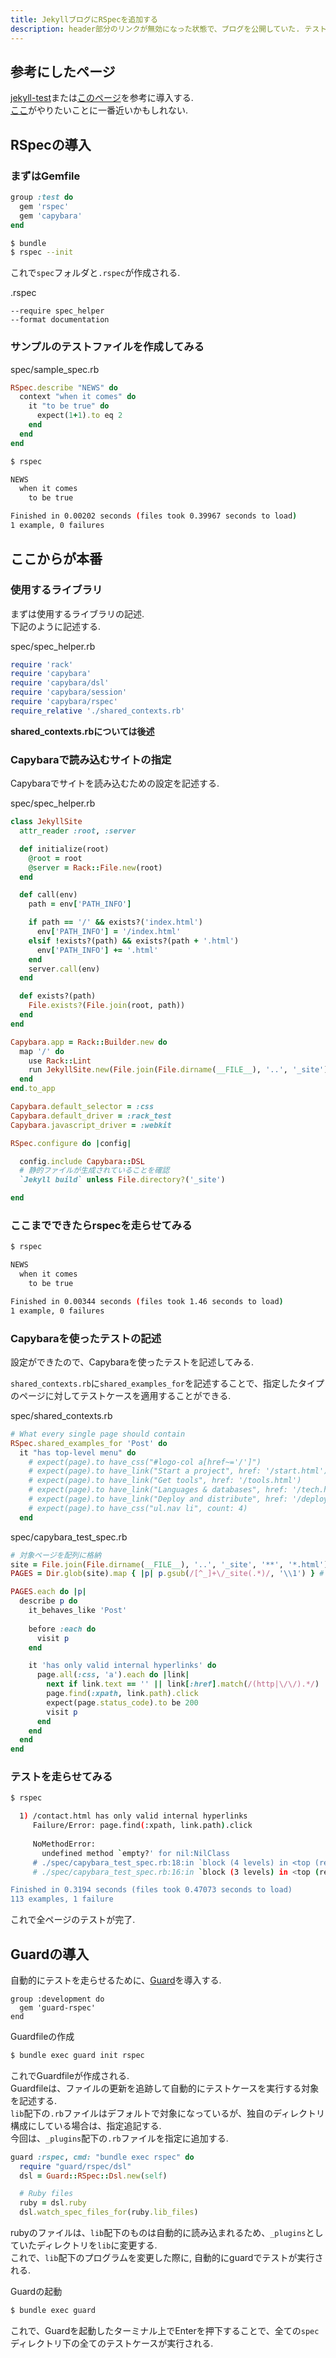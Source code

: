 ```yaml
---
title: JekyllブログにRSpecを追加する
description: header部分のリンクが無効になった状態で、ブログを公開していた. テストを追加すればこのような事態を防げる. Capybaraを使用することで、UI系のテストを行うことができる.  
---
```



## 参考にしたページ

[jekyll-test](https://github.com/Floppy/jekyll-test)または[このページ](https://phansch.net/posts/testing-jekyll-websites/)を参考に導入する.  
[ここ](https://nts.strzibny.name/how-to-test-static-sites-with-rspec-capybara-and-webkit/)がやりたいことに一番近いかもしれない.  


## RSpecの導入
### まずはGemfile
```ruby
group :test do
  gem 'rspec'
  gem 'capybara'
end
```

```bash
$ bundle
$ rspec --init
```
これで`spec`フォルダと`.rspec`が作成される.  


.rspec
```
--require spec_helper
--format documentation
```

### サンプルのテストファイルを作成してみる
spec/sample_spec.rb
```ruby
RSpec.describe "NEWS" do
  context "when it comes" do
    it "to be true" do
      expect(1+1).to eq 2
    end
  end
end
```

```bash
$ rspec

NEWS
  when it comes
    to be true

Finished in 0.00202 seconds (files took 0.39967 seconds to load)
1 example, 0 failures
```

## ここからが本番
### 使用するライブラリ
まずは使用するライブラリの記述.  
下記のように記述する.  

spec/spec_helper.rb
```ruby
require 'rack'
require 'capybara'
require 'capybara/dsl'
require 'capybara/session'
require 'capybara/rspec'
require_relative './shared_contexts.rb'
```

**shared_contexts.rbについては後述**


### Capybaraで読み込むサイトの指定
Capybaraでサイトを読み込むための設定を記述する.  

spec/spec_helper.rb
```ruby
class JekyllSite
  attr_reader :root, :server

  def initialize(root)
    @root = root
    @server = Rack::File.new(root)
  end

  def call(env)
    path = env['PATH_INFO']

    if path == '/' && exists?('index.html')
      env['PATH_INFO'] = '/index.html'
    elsif !exists?(path) && exists?(path + '.html')
      env['PATH_INFO'] += '.html'
    end
    server.call(env)
  end

  def exists?(path)
    File.exists?(File.join(root, path))
  end
end
```


```ruby
Capybara.app = Rack::Builder.new do
  map '/' do
    use Rack::Lint
    run JekyllSite.new(File.join(File.dirname(__FILE__), '..', '_site'))
  end
end.to_app

Capybara.default_selector = :css
Capybara.default_driver = :rack_test
Capybara.javascript_driver = :webkit

```


```ruby
RSpec.configure do |config|

  config.include Capybara::DSL
  # 静的ファイルが生成されていることを確認
  `Jekyll build` unless File.directory?('_site')

end
```

### ここまでできたらrspecを走らせてみる

```bash
$ rspec

NEWS
  when it comes
    to be true

Finished in 0.00344 seconds (files took 1.46 seconds to load)
1 example, 0 failures
```


### Capybaraを使ったテストの記述
設定ができたので、Capybaraを使ったテストを記述してみる. 

`shared_contexts.rb`に`shared_examples_for`を記述することで、指定したタイプのページに対してテストケースを適用することができる.  

spec/shared_contexts.rb
```ruby
# What every single page should contain
RSpec.shared_examples_for 'Post' do
  it "has top-level menu" do
    # expect(page).to have_css("#logo-col a[href~='/']")
    # expect(page).to have_link("Start a project", href: '/start.html')
    # expect(page).to have_link("Get tools", href: '/tools.html')
    # expect(page).to have_link("Languages & databases", href: '/tech.html')
    # expect(page).to have_link("Deploy and distribute", href: '/deployment.html')
    # expect(page).to have_css("ul.nav li", count: 4)
  end

```

spec/capybara_test_spec.rb
```ruby
# 対象ページを配列に格納
site = File.join(File.dirname(__FILE__), '..', '_site', '**', '*.html')
PAGES = Dir.glob(site).map { |p| p.gsub(/[^_]+\/_site(.*)/, '\\1') } # マッチした部分文字列に置き換え

PAGES.each do |p|
  describe p do
    it_behaves_like 'Post'
    
    before :each do
      visit p
    end

    it 'has only valid internal hyperlinks' do
      page.all(:css, 'a').each do |link|
        next if link.text == '' || link[:href].match(/(http|\/\/).*/)
        page.find(:xpath, link.path).click
        expect(page.status_code).to be 200
        visit p
      end
    end
  end
end
```


### テストを走らせてみる
```bash
$ rspec

  1) /contact.html has only valid internal hyperlinks
     Failure/Error: page.find(:xpath, link.path).click
     
     NoMethodError:
       undefined method `empty?' for nil:NilClass
     # ./spec/capybara_test_spec.rb:18:in `block (4 levels) in <top (required)>'
     # ./spec/capybara_test_spec.rb:16:in `block (3 levels) in <top (required)>'

Finished in 0.3194 seconds (files took 0.47073 seconds to load)
113 examples, 1 failure
```

これで全ページのテストが完了.  


## Guardの導入
自動的にテストを走らせるために、[Guard](https://github.com/guard/guard-rspec)を導入する.  

```Gemfile
group :development do
  gem 'guard-rspec'
end
```

Guardfileの作成  
```bash
$ bundle exec guard init rspec
```
これでGuardfileが作成される.  
Guardfileは、ファイルの更新を追跡して自動的にテストケースを実行する対象を記述する.  
`lib`配下の`.rb`ファイルはデフォルトで対象になっているが、独自のディレクトリ構成にしている場合は、指定追記する.  
今回は、`_plugins`配下の`.rb`ファイルを指定に追加する.  


```ruby
guard :rspec, cmd: "bundle exec rspec" do
  require "guard/rspec/dsl"
  dsl = Guard::RSpec::Dsl.new(self)

  # Ruby files
  ruby = dsl.ruby
  dsl.watch_spec_files_for(ruby.lib_files)
```

rubyのファイルは、`lib`配下のものは自動的に読み込まれるため、`_plugins`としていたディレクトリを`lib`に変更する.  
これで、`lib`配下のプログラムを変更した際に, 自動的にguardでテストが実行される.  


Guardの起動
```bash
$ bundle exec guard 
```
これで、Guardを起動したターミナル上でEnterを押下することで、全ての`spec`ディレクトリ下の全てのテストケースが実行される.  

